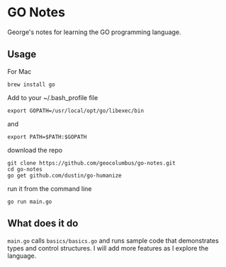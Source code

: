 # GO Notes

George's notes for learning the GO programming language.

## Usage

For Mac

```
brew install go
```

Add to your ~/.bash_profile file

```export GOPATH=/usr/local/opt/go/libexec/bin```

and

```export PATH=$PATH:$GOPATH```

download the repo

```
git clone https://github.com/geocolumbus/go-notes.git
cd go-notes
go get github.com/dustin/go-humanize
```

run it from the command line

```go run main.go```


## What does it do

```main.go``` calls ```basics/basics.go``` and runs sample code that demonstrates types and control structures. I will add more features as I explore the language.
